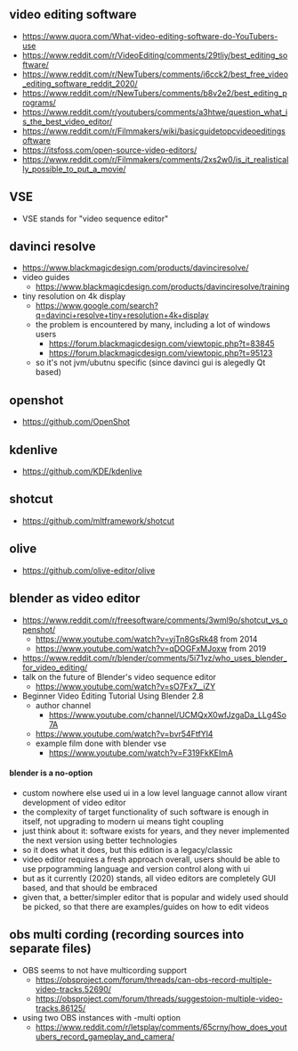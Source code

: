 ## video editing software

- https://www.quora.com/What-video-editing-software-do-YouTubers-use
- https://www.reddit.com/r/VideoEditing/comments/29tliy/best_editing_software/
- https://www.reddit.com/r/NewTubers/comments/i6cck2/best_free_video_editing_software_reddit_2020/
- https://www.reddit.com/r/NewTubers/comments/b8v2e2/best_editing_programs/
- https://www.reddit.com/r/youtubers/comments/a3htwe/question_what_is_the_best_video_editor/
- https://www.reddit.com/r/Filmmakers/wiki/basicguidetopcvideoeditingsoftware
- https://itsfoss.com/open-source-video-editors/
- https://www.reddit.com/r/Filmmakers/comments/2xs2w0/is_it_realistically_possible_to_put_a_movie/

## VSE

- VSE stands for "video sequence editor"

## davinci resolve

- https://www.blackmagicdesign.com/products/davinciresolve/
- video guides
    - https://www.blackmagicdesign.com/products/davinciresolve/training
- tiny resolution on 4k display
    - https://www.google.com/search?q=davinci+resolve+tiny+resolution+4k+display
    - the problem is encountered by many, including a lot of windows users
        - https://forum.blackmagicdesign.com/viewtopic.php?t=83845
        - https://forum.blackmagicdesign.com/viewtopic.php?t=95123
    - so it's not jvm/ubutnu specific (since davinci gui is alegedly Qt based)

## openshot

- https://github.com/OpenShot

## kdenlive

- https://github.com/KDE/kdenlive

## shotcut

- https://github.com/mltframework/shotcut

## olive

- https://github.com/olive-editor/olive

## blender as video editor

- https://www.reddit.com/r/freesoftware/comments/3wml9o/shotcut_vs_openshot/
    - https://www.youtube.com/watch?v=yjTn8GsRk48 from 2014
    - https://www.youtube.com/watch?v=qDOGFxMJoxw from 2019
- https://www.reddit.com/r/blender/comments/5i71vz/who_uses_blender_for_video_editing/
- talk on the future of Blender's video sequence editor
    - https://www.youtube.com/watch?v=sO7Fx7__iZY
- Beginner Video Editing Tutorial Using Blender 2.8
    - author channel
        - https://www.youtube.com/channel/UCMQxX0wfJzgaDa_LLg4So7A
    - https://www.youtube.com/watch?v=bvr54FtfYl4
    - example film done with blender vse
        - https://www.youtube.com/watch?v=F319FkKEImA

#### blender is a no-option

- custom nowhere else used ui in a low level language cannot allow virant development of video editor
- the complexity of target functionality of such software is enough in itself, not upgrading to modern ui means tight coupling
- just think about it: software exists for years, and they never implemented the next version using better technologies
- so it does what it does, but this edition is a legacy/classic
- video editor requires a fresh approach overall, users should be able to use prpogramming language and version control along with ui
- but as it currently (2020) stands, all video editors are completely GUI based, and that should be embraced
- given that, a better/simpler editor that is popular and widely used should be picked, so that there are examples/guides on how to edit videos

## obs multi cording (recording sources into separate files)

- OBS seems to not have multicording support
    - https://obsproject.com/forum/threads/can-obs-record-multiple-video-tracks.52690/
    - https://obsproject.com/forum/threads/suggestoion-multiple-video-tracks.86125/
- using two OBS instances with -multi option
    - https://www.reddit.com/r/letsplay/comments/65crny/how_does_youtubers_record_gameplay_and_camera/